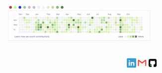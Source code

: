 <p align="center">
<img src="https://github.com/art4829/art4829/blob/master/Hello.gif"/>
</p>
<br>
<p align="right">
<a href="https://www.linkedin.com/in/abhaya-tamrakar"><img src="https://github.com/art4829/art4829/blob/master/Icons/Linkedin.png" alt="LinkedIn" width=30 height=30></a>
<a href="mailto:abhaya.tmkr@gmail.com"><img src="https://github.com/art4829/art4829/blob/master/Icons/gmail.png" alt="Gmail" width=30 height=30></a>
<a href="github.com/art4829"><img src="https://github.com/art4829/art4829/blob/master/Icons/github.png" alt="Github" width=30 height=30></a>
</p>
